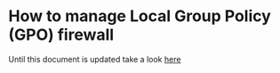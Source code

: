 
# How to manage Local Group Policy (GPO) firewall

Until this document is updated take a look [here](https://docs.microsoft.com/en-us/windows/security/threat-protection/windows-firewall/windows-firewall-with-advanced-security)
